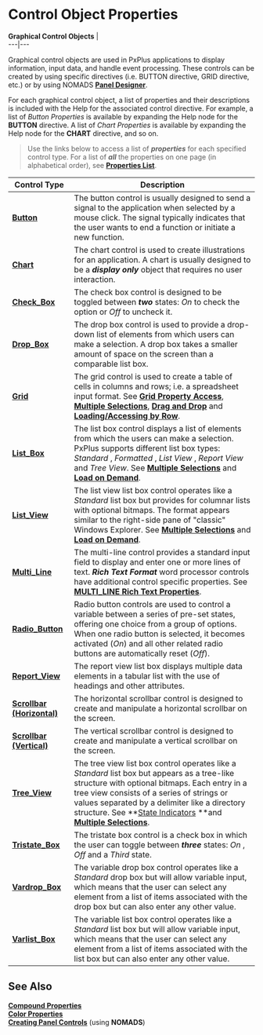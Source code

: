# Control Object Properties 

**Graphical Control Objects** |   
---|---  
  
Graphical control objects are used in PxPlus applications to display information, input data, and handle event processing. These controls can be created by using specific directives (i.e. BUTTON directive, GRID directive, etc.) or by using NOMADS **[Panel Designer](../NOMADS%20Graphical%20Application/Panel%20Designer/Introduction.md)**.

For each graphical control object, a list of properties and their descriptions is included with the Help for the associated control directive. For example, a list of _Button Properties_ is available by expanding the Help node for the **BUTTON** directive. A list of _Chart Properties_ is available by expanding the Help node for the **CHART** directive, and so on.

> Use the links below to access a list of **_properties_** for each specified control type. For a list of **_all_** the properties on one page (in alphabetical order), see [**Properties List**](properties_list.md).

**Control Type** |  **Description**  
---|---  
[**Button**](button_properties.md) |  The button control is usually designed to send a signal to the application when selected by a mouse click. The signal typically indicates that the user wants to end a function or initiate a new function.  
[**Chart**](chart_properties.md) |  The chart control is used to create illustrations for an application. A chart is usually designed to be a **_display only_** object that requires no user interaction.  
[**Check_Box**](checkbox_properties.md) |  The check box control is designed to be toggled between **_two_** states: _On_ to check the option or _Off_ to uncheck it.  
[**Drop_Box**](dropbox_properties.md) |  The drop box control is used to provide a drop-down list of elements from which users can make a selection. A drop box takes a smaller amount of space on the screen than a comparable list box.  
[**Grid**](grid_properties.md) |  The grid control is used to create a table of cells in columns and rows; i.e. a spreadsheet input format. See **[Grid Property Access](grid_cell.md)**, **[Multiple Selections](multipleselect.md)**, **[Drag and Drop](dragdropgrid.md)** and **[Loading/Accessing by Row](grid_by_row.md)**.  
[**List_Box**](listbox_properties.md) |  The list box control displays a list of elements from which the users can make a selection. PxPlus supports different list box types: _Standard_ , _Formatted_ , _List View_ , _Report View_ and _Tree View_. See **[Multiple Selections](multipleselect.md)** and **[Load on Demand](loadondemand.md)**.  
[**List_View**](listview_properties.md) |  The list view list box control operates like a _Standard_ list box but provides for columnar lists with optional bitmaps. The format appears similar to the right-side pane of "classic" Windows Explorer. See **[Multiple Selections](multipleselect.md)** and **[Load on Demand](loadondemand.md)**.  
[**Multi_Line**](multiline_properties.md) |  The multi-line control provides a standard input field to display and enter one or more lines of text. **_Rich Text Format_** word processor controls have additional control specific properties. See **[MULTI_LINE Rich Text Properties](multiline_rtf_properties.md)**.  
[**Radio_Button**](radiobutton_properties.md) |  Radio button controls are used to control a variable between a series of pre-set states, offering one choice from a group of options. When one radio button is selected, it becomes activated (_On_) and all other related radio buttons are automatically reset (_Off_).  
**[Report_View](reportview_properties.md)** |  The report view list box displays multiple data elements in a tabular list with the use of headings and other attributes.  
[**Scrollbar (Horizontal)**](hscrollbar_properties.md) |  The horizontal scrollbar control is designed to create and manipulate a horizontal scrollbar on the screen.  
[**Scrollbar (Vertical)**](vscrollbar_properties.md) |  The vertical scrollbar control is designed to create and manipulate a vertical scrollbar on the screen.  
[**Tree_View**](treeview_properties.md) |  The tree view list box control operates like a _Standard_ list box but appears as a tree-like structure with optional bitmaps. Each entry in a tree view consists of a series of strings or values separated by a delimiter like a directory structure. See **[State Indicators](stateind.md) **and **[Multiple Selections](multipleselect.md)**.  
[**Tristate_Box**](tristate_box_properties.md) |  The tristate box control is a check box in which the user can toggle between **_three_** states: _On_ , _Off_ and a _Third_ state.  
[**Vardrop_Box**](vardropbox_properties.md) |  The variable drop box control operates like a _Standard_ drop box but will allow variable input, which means that the user can select any element from a list of items associated with the drop box but can also enter any other value.  
[**Varlist_Box**](varlistbox_properties.md) |  The variable list box control operates like a _Standard_ list box but will allow variable input, which means that the user can select any element from a list of items associated with the list box but can also enter any other value.  
  
## See Also

[**Compound Properties**](compound_properties.md)  
**[Color Properties](colour_properties.md)**  
**[Creating Panel Controls](../NOMADS%20Graphical%20Application/Creating%20Panel%20Controls/Introduction.md)** (using **NOMADS**)
